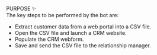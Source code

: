 PURPOSE ✨ <br>
The key steps to be performed by the bot are: <br>
* Extract customer data from a web portal into a CSV file.<br>
* Open the CSV file and launch a CRM website. <br>
* Populate the CRM webform. <br>
* Save and send the CSV file to the relationship manager. <br>
